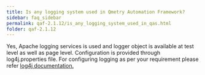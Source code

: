 ```yaml
---
title: Is any logging system used in Qmetry Automation Framework?
sidebar: faq_sidebar
permalink: qaf-2.1.12/is_any_logging_system_used_in_qas.html
folder: qaf-2.1.12
---
```



Yes, Apache logging services is used and logger object is available at test level as well as page level. Configuration is provided through log4j.properties file. For configuring logging as per your requirement please refer [log4j documentation.](http://logging.apache.org/log4j/1.2/manual.html)
